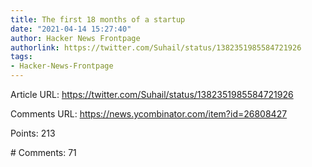 ```yaml
---
title: The first 18 months of a startup
date: "2021-04-14 15:27:40"
author: Hacker News Frontpage
authorlink: https://twitter.com/Suhail/status/1382351985584721926
tags:
- Hacker-News-Frontpage
---
```


<p>Article URL: <a href="https://twitter.com/Suhail/status/1382351985584721926">https://twitter.com/Suhail/status/1382351985584721926</a></p>
<p>Comments URL: <a href="https://news.ycombinator.com/item?id=26808427">https://news.ycombinator.com/item?id=26808427</a></p>
<p>Points: 213</p>
<p># Comments: 71</p>
